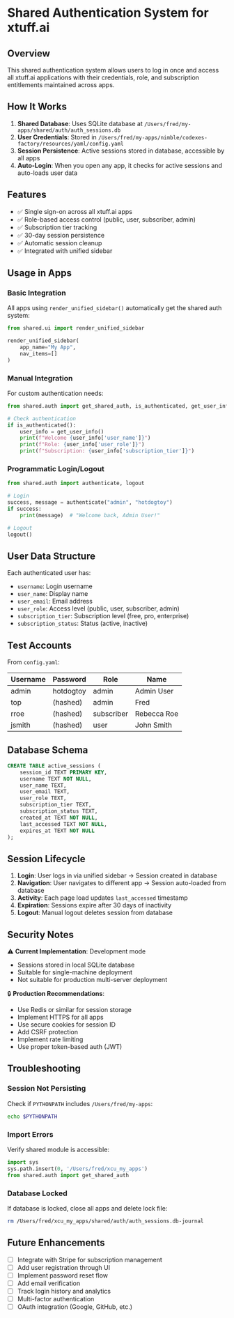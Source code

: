 # Shared Authentication System for xtuff.ai

## Overview

This shared authentication system allows users to log in once and access all xtuff.ai applications with their credentials, role, and subscription entitlements maintained across apps.

## How It Works

1. **Shared Database**: Uses SQLite database at `/Users/fred/my-apps/shared/auth/auth_sessions.db`
2. **User Credentials**: Stored in `/Users/fred/my-apps/nimble/codexes-factory/resources/yaml/config.yaml`
3. **Session Persistence**: Active sessions stored in database, accessible by all apps
4. **Auto-Login**: When you open any app, it checks for active sessions and auto-loads user data

## Features

- ✅ Single sign-on across all xtuff.ai apps
- ✅ Role-based access control (public, user, subscriber, admin)
- ✅ Subscription tier tracking
- ✅ 30-day session persistence
- ✅ Automatic session cleanup
- ✅ Integrated with unified sidebar

## Usage in Apps

### Basic Integration

All apps using `render_unified_sidebar()` automatically get the shared auth system:

```python
from shared.ui import render_unified_sidebar

render_unified_sidebar(
    app_name="My App",
    nav_items=[]
)
```

### Manual Integration

For custom authentication needs:

```python
from shared.auth import get_shared_auth, is_authenticated, get_user_info

# Check authentication
if is_authenticated():
    user_info = get_user_info()
    print(f"Welcome {user_info['user_name']}")
    print(f"Role: {user_info['user_role']}")
    print(f"Subscription: {user_info['subscription_tier']}")
```

### Programmatic Login/Logout

```python
from shared.auth import authenticate, logout

# Login
success, message = authenticate("admin", "hotdogtoy")
if success:
    print(message)  # "Welcome back, Admin User!"

# Logout
logout()
```

## User Data Structure

Each authenticated user has:

- `username`: Login username
- `user_name`: Display name
- `user_email`: Email address
- `user_role`: Access level (public, user, subscriber, admin)
- `subscription_tier`: Subscription level (free, pro, enterprise)
- `subscription_status`: Status (active, inactive)

## Test Accounts

From `config.yaml`:

| Username | Password | Role | Name |
|----------|----------|------|------|
| admin | hotdogtoy | admin | Admin User |
| top | (hashed) | admin | Fred |
| rroe | (hashed) | subscriber | Rebecca Roe |
| jsmith | (hashed) | user | John Smith |

## Database Schema

```sql
CREATE TABLE active_sessions (
    session_id TEXT PRIMARY KEY,
    username TEXT NOT NULL,
    user_name TEXT,
    user_email TEXT,
    user_role TEXT,
    subscription_tier TEXT,
    subscription_status TEXT,
    created_at TEXT NOT NULL,
    last_accessed TEXT NOT NULL,
    expires_at TEXT NOT NULL
);
```

## Session Lifecycle

1. **Login**: User logs in via unified sidebar → Session created in database
2. **Navigation**: User navigates to different app → Session auto-loaded from database
3. **Activity**: Each page load updates `last_accessed` timestamp
4. **Expiration**: Sessions expire after 30 days of inactivity
5. **Logout**: Manual logout deletes session from database

## Security Notes

⚠️ **Current Implementation**: Development mode
- Sessions stored in local SQLite database
- Suitable for single-machine deployment
- Not suitable for production multi-server deployment

🔒 **Production Recommendations**:
- Use Redis or similar for session storage
- Implement HTTPS for all apps
- Use secure cookies for session ID
- Add CSRF protection
- Implement rate limiting
- Use proper token-based auth (JWT)

## Troubleshooting

### Session Not Persisting

Check if `PYTHONPATH` includes `/Users/fred/my-apps`:
```bash
echo $PYTHONPATH
```

### Import Errors

Verify shared module is accessible:
```python
import sys
sys.path.insert(0, '/Users/fred/xcu_my_apps')
from shared.auth import get_shared_auth
```

### Database Locked

If database is locked, close all apps and delete lock file:
```bash
rm /Users/fred/xcu_my_apps/shared/auth/auth_sessions.db-journal
```

## Future Enhancements

- [ ] Integrate with Stripe for subscription management
- [ ] Add user registration through UI
- [ ] Implement password reset flow
- [ ] Add email verification
- [ ] Track login history and analytics
- [ ] Multi-factor authentication
- [ ] OAuth integration (Google, GitHub, etc.)
